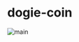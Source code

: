 # dogie-coin

![main](https://github.com/lunaaur/dogie-coin/assets/99590272/007ea7d2-9fea-413f-a253-c07905c186bd)
